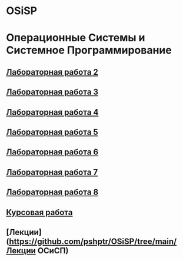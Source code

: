 # OSiSP
# Операционные Системы и Системное Программирование

## [Лабораторная работа 2](https://github.com/pshptr/OSiSP/tree/main/lab02)

## [Лабораторная работа 3](https://github.com/pshptr/OSiSP/tree/main/lab03)

## [Лабораторная работа 4](https://github.com/pshptr/OSiSP/tree/main/lab04)

## [Лабораторная работа 5](https://github.com/pshptr/OSiSP/tree/main/lab05)

## [Лабораторная работа 6](https://github.com/pshptr/OSiSP/tree/main/lab06)

## [Лабораторная работа 7](https://github.com/pshptr/OSiSP/tree/main/lab07)

## [Лабораторная работа 8](https://github.com/pshptr/OSiSP/tree/main/lab08)

## [Курсовая работа](https://github.com/pshptr/OSiSP/tree/main/kursach)

## [Лекции](https://github.com/pshptr/OSiSP/tree/main/Лекции ОСиСП)
